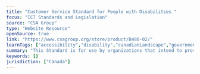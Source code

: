 ```yaml
---
title: "Customer Service Standard for People with Disabilities "
focus: "ICT Standards and Legislation"
source: "CSA Group"
type: "Website Resource"
openSource: true
link: "https://www.csagroup.org/store/product/B480-02/"
learnTags: ["accessibility","disability","canadianLandscape","government","fairness","bias","ict","framework","regulation"]
summary: "This Standard is for use by organizations that intend to provide people with disabilities with customer service that is equivalent to the quality of service provided to the population at large."
keywords: []
jurisdiction: ["Canada"]
---
```

